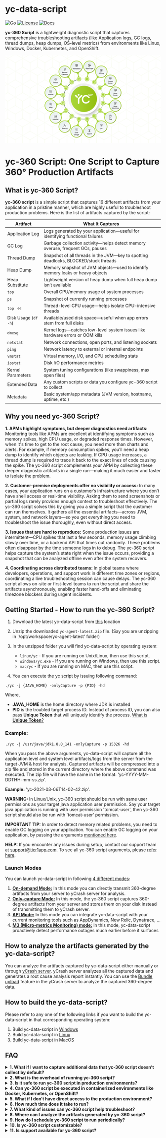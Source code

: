 # yc-data-script
![Go](https://img.shields.io/badge/language-Go-skyblue.svg)
[![License](https://img.shields.io/badge/license-Apache%202.0-orange.svg)](LICENSE)
[![Docs](https://img.shields.io/badge/yc--360%20Script-Documentation-green)](https://docs.ycrash.io/)

**yc-360 Script** is a lightweight diagnostic script that captures comprehensive troubleshooting artifacts (like Application logs, GC logs, thread dumps, heap dumps, OS-level metrics) from environments like Linux, Windows, Docker, Kubernetes, and OpenShift.

![img](/docs/images/360-degree.png)

# yc-360 Script: One Script to Capture 360° Production Artifacts

## What is yc-360 Script?

**yc-360 script** is a simple script that captures 16 different artifacts from your application in a pristine manner, which are highly useful to troubleshoot production problems. Here is the list of artifacts captured by the script:

| **Artifact**          | **What It Captures**                                                                 |
|-----------------------|--------------------------------------------------------------------------------------|
| Application Log       | Logs generated by your application—useful for identifying functional failures       |
| GC Log                | Garbage collection activity—helps detect memory overuse, frequent GCs, pauses       |
| Thread Dump           | Snapshot of all threads in the JVM—key to spotting deadlocks, BLOCKED/stuck threads |
| Heap Dump             | Memory snapshot of JVM objects—used to identify memory leaks or heavy objects       |
| Heap Substitute       | Lightweight version of heap dump when full heap dump isn’t available                |
| `top`                 | Overall CPU/memory usage of system processes                                         |
| `ps`                  | Snapshot of currently running processes                                              |
| `top -H`              | Thread-level CPU usage—helps isolate CPU-intensive threads                           |
| Disk Usage (`df -h`)  | Available/used disk space—useful when app errors stem from full disks                |
| `dmesg`               | Kernel logs—catches low-level system issues like hardware errors or OOM kills        |
| `netstat`             | Network connections, open ports, and listening sockets                               |
| `ping`                | Network latency to external or internal endpoints                                    |
| `vmstat`              | Virtual memory, I/O, and CPU scheduling stats                                        |
| `iostat`              | Disk I/O performance metrics                                                         |
| Kernel Parameters     | System tuning configurations (like swappiness, max open files)                       |
| Extended Data         | Any custom scripts or data you configure yc-360 script to collect                           |
| Metadata              | Basic system/app metadata (JVM version, hostname, uptime, etc.)                      |


## Why you need yc-360 Script?

**1. APMs highlight symptoms, but deeper diagnostics need artifacts:** Monitoring tools like APMs are excellent at identifying symptoms such as memory spikes, high CPU usage, or degraded response times. However, when it's time to get to the root cause, you need more than charts and alerts. For example, if memory consumption spikes, you’ll need a heap dump to identify which objects are leaking. If CPU usage increases, a thread dump is required to trace it back to the exact lines of code causing the spike. The yc-360 script complements your APM by collecting these deeper diagnostic artifacts in a single run—making it much easier and faster to isolate the problem.

**2. Customer-premise deployments offer no visibility or access:** In many cases, your application runs on a customer’s infrastructure where you don’t have shell access or real-time visibility. Asking them to send screenshots or partial logs rarely provides enough context to troubleshoot effectively. The yc-360 script solves this by giving you a simple script that the customer can run themselves. It gathers all the essential artifacts—across JVM, system, and network layers—so you get everything you need to troubleshoot the issue thoroughly, even without direct access.

**3. Issues that are hard to reproduce:** Some production issues are intermittent—CPU spikes that last a few seconds, memory usage climbing slowly over time, or a backend API that times out randomly. These problems often disappear by the time someone logs in to debug. The yc-360 script helps capture the system’s state right when the issue occurs, providing a snapshot that can be analyzed offline even after the system recovers.

**4. Coordinating across distributed teams:** In global teams where developers, operations, and support work in different time zones or regions, coordinating a live troubleshooting session can cause delays. The yc-360 script allows on-site or first-level teams to run the script and share the artifacts asynchronously, enabling faster hand-offs and eliminating timezone blockers during urgent incidents.

## Getting Started - How to run the yc-360 Script?

1. Download the latest yc-data-script from [this](https://tier1app.com/dist/ycrash/yc-agent-latest.zip) location
2. Unzip the downloaded ```yc-agent-latest.zip``` file. (Say you are unzipping in '/opt/workspace/yc-agent-latest' folder)
3. In the unzipped folder you will find yc-data-script by operating system:

    - `linux/yc` - If you are running on Unix/Linux, then use this script.
    - `windows/yc.exe` - If you are running on Windows, then use this script.
    - `mac/yc` - If you are running on MAC, then use this script.

4. You can execute the yc script by issuing following command:
```
./yc -j {JAVA_HOME} -onlyCapture -p {PID} -hd
```
Where,

- **JAVA_HOME** is the home directory where JDK is installed
- **PID** is the troubled target process ID. Instead of process ID, you can also pass **Unique Token** that will uniquely identify the process. [What is **Unique Token**?](https://test.docs.ycrash.io/ycrash-agent/faq/what-is-unique-token-in-process.html)

### Example:

```
./yc -j /usr/java/jdk1.8.0_141 -onlyCapture -p 15326 -hd
```
When you pass the above arguments, yc-data-script will capture all the application level and system level artifacts/logs from the server from the target JVM & host for analysis. Captured artifacts will be compressed into a zip file and stored in the current directory where the above command was executed. The zip file will have the name in the format: 'yc-YYYY-MM-DDTHH-mm-ss.zip'. 
    
**Example:** 'yc-2021-03-06T14-02-42.zip'.

**WARNING:** In Linux/Unix, yc-360 script should be run with same user permissions as your target java application user permission. Say your target java application is running with user permission 'tomcat-user', then yc-360 script should also be run with 'tomcat-user' permission.

**IMPORTANT TIP:** In order to detect memory related problems, you need to enable GC logging on your application. You can enable GC logging on your application, by passing the arguments [mentioned here](https://test.docs.ycrash.io/ycrash-agent/features/how-to-enable-gc-logs.html).

**HELP:** If you encounter any issues during setup, contact our support team at [support@tier1app.com](support@tier1app.com). To see all yc-360 script arguments, please [refer here](https://test.docs.ycrash.io/ycrash-agent/all-yc-360-script-arguments.html).

### Launch Modes

You can launch yc-data-script in following [4 different modes](https://test.docs.ycrash.io/ycrash-agent/launch-modes/introduction.html):

1. [**On-demand Mode:**](https://test.docs.ycrash.io/ycrash-agent/launch-modes/on-demand-mode) In this mode you can directly transmit 360-degree artifacts from your server to yCrash server for analysis.
2. [**Only-capture Mode:**](https://test.docs.ycrash.io/ycrash-agent/launch-modes/only-capture-mode) In this mode, the yc-360 script captures 360-degree artifacts from your server and stores them on your disk instead of transmitting them to yCrash server.
3. [**API Mode:**](https://test.docs.ycrash.io/ycrash-agent/launch-modes/api-mode) In this mode you can integrate yc-data-script with your current monitoring tools such as AppDynamics, New Relic, Dynatrace, …
4. [**M3 (Micro-metrics Monitoring) mode:**](https://test.docs.ycrash.io/ycrash-agent/launch-modes/m3-mode) In this mode, yc-data-script proactively detect performance outages much earlier before it surfaces

## How to analyze the artifacts generated by the yc-data-script?

You can analyze the artifacts captured by yc-data-script either manually or through [yCrash server](https://ycrash.io/). yCrash server analyzes all the captured data and generates a root cause analysis report instantly. You can use the [Bundle upload](https://docs.ycrash.io/ycrash-features/bundle-upload.html#step-1-go-to-upload-incident-form) feature in the yCrash server to analyze the captured 360-degree data. 

## How to build the yc-data-script?

Please refer to any one of the following links if you want to build the yc-data-script in that corresponding operating system:

1. Build yc-data-script in [Windows](/docs/build/build_agent_windows.md)
2. Build yc-data-script in [Linux](/docs/build/build_agent_linux.md)
3. Build yc-data-script in [MacOS](/docs/build/build_agent_macos.md)

## FAQ

<details>
  <summary><strong>1. What if I want to capture additional data that yc-360 script doesn’t collect by default?</strong></summary>
  
You can extend the functionality using the `-extendedDataScript` argument. This lets you specify a custom script that yc-360 script will execute as the final step, allowing you to capture additional logs, metrics, or custom files specific to your environment.
</details>

<details>
  <summary><strong>2. What is the overhead of running yc-360 script?</strong></summary>

The `yc-360` script is designed to be lightweight and non-intrusive, ensuring minimal impact on your application's performance. It primarily reads existing system and application data without altering configurations or consuming significant resources. In performance tests conducted on a Linux machine running a Java Spring Boot application, the script demonstrated:

- **CPU Usage:** Averaging around 0.05%, with occasional spikes up to 3% during data collection.
- **Memory Usage:** Consistently between 0.1% and 0.2%.

These metrics indicate that `yc-360` script can safely run in production environments without causing noticeable overhead. For detailed insights, refer to the [yCrash Agent Overhead Performance blog post](https://blog.ycrash.io/ycrash-agent-overhead-performance/).
</details>

<details>
  <summary><strong>3. Is it safe to run yc-360 script in production environments?</strong></summary>

Absolutely. The yc-360 script is a non-intrusive, read-only script. It doesn’t modify any application or system configuration. It only reads and collects diagnostics and is safe to run even in high-availability production environments.
</details>

<details>
  <summary><strong>4. Can yc-360 script be executed in containerized environments like Docker, Kubernetes, or OpenShift?</strong></summary>

Yes. The yc-360 script supports all major environments including bare-metal, virtual machines, Docker containers, Kubernetes pods, and OpenShift clusters. You can run it directly inside containers or as part of sidecar/init containers for collection.
</details>

<details>
  <summary><strong>5. What if I don’t have direct access to the production environment?</strong></summary>

That’s exactly what yc-360 script is built for. You can send the script to your customer or operations team and ask them to run it on your behalf. It generates a ZIP file with all the artifacts, which they can send back to you for analysis.
</details>

<details>
  <summary><strong>6. How much time does it take to run?</strong></summary>

In most environments, yc-360 script completes execution in under 30 seconds. However, collecting heap dumps may take longer depending on the heap size and system performance.
</details>

<details>
  <summary><strong>7. What kind of issues can yc-360 script help troubleshoot?</strong></summary>

The yc-360 script is effective in diagnosing memory leaks, GC pauses, CPU spikes, thread contention, application freezes, disk pressure, network latency, backend slowness, and more. It provides a 360° snapshot of your application and environment at the time of the issue.
</details>

<details>
  <summary><strong>8. Where can I analyze the artifacts generated by yc-360 script?</strong></summary>

You can use tools like [GCeasy.io](https://gceasy.io) (for GC logs), [fastThread.io](https://fastthread.io) (for thread dumps), [HeapHero.io](https://heaphero.io). [Eclipse MAT](https://eclipse.dev/mat/) (for heap dumps), and [yCrash.io](https://ycrash.io) for unified 360° analysis.
</details>

<details>
  <summary><strong>9. How do I schedule yc-360 script to run periodically?</strong></summary>

You can schedule the script using cron (Linux/macOS), Task Scheduler (Windows), or Kubernetes CronJobs (in container environments). Just ensure the appropriate file write permissions are set in the output directory.
</details>

<details>
  <summary><strong>10. Is yc-360 script customizable?</strong></summary>

Yes. The yc-360 script is designed as a modular shell script. You can clone the repository and customize individual collection commands or add/remove specific artifacts based on your organization’s requirements.
</details>

<details>
  <summary><strong>11. Is support available for yc-360 script?</strong></summary>

For community support, please use the [GitHub Issues page](https://github.com/ycrash/yc-data-script/issues). For enterprise-grade support and integration assistance, visit [yCrash.io](https://ycrash.io/).
</details>